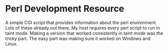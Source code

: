 Perl Development Resource
=========================

A simple CGI script that provides information about the perl environment. Lots of these already out there. My host requires every perl script to run in taint mode. Making a version that worked consistently in taint mode was the tricky part. The easy part was making sure it worked on Windows and Linux.
